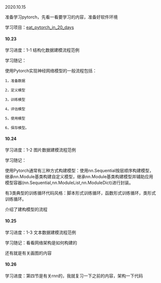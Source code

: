2020.10.15

准备学习pytorch，先看一看要学习的内容，准备好软件环境

学习项目：[eat_pytorch_in_20_days](https://github.com/lyhue1991/eat_pytorch_in_20_days)


#### 10.23

学习进度：1-1 结构化数据建模流程范例

学习随记：

使用Pytorch实现神经网络模型的一般流程包括：

    1，准备数据

    2，定义模型

    3，训练模型

    4，评估模型

    5，使用模型

    6，保存模型。

#### 10.24

学习进度：1-2 图片数据建模流程范例

学习随记：

使用Pytorch通常有三种方式构建模型：使用nn.Sequential按层顺序构建模型，继承nn.Module基类构建自定义模型，继承nn.Module基类构建模型并辅助应用模型容器(nn.Sequential,nn.ModuleList,nn.ModuleDict)进行封装。

有3类典型的训练循环代码风格：脚本形式训练循环，函数形式训练循环，类形式训练循环。

介绍了建构模型的流程

#### 10.25

学习进度：1-3 文本数据建模流程范例

学习随记：看看网络架构是如何构建的

还有就是有关画图的内容

#### 10.26

学习进度：第四节是有关rnn的，我就复习一下之前的内容，架构一下代码
